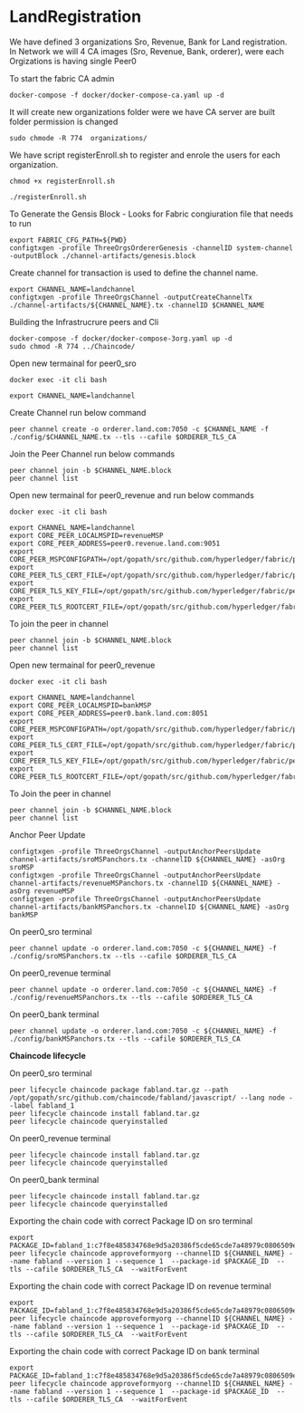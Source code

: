 # LandRegistration
We have defined 3 organizations Sro, Revenue, Bank for Land registration.
In Network we will 4 CA images (Sro, Revenue, Bank, orderer), were each Orgizations is having single Peer0

To start the fabric CA admin
```
docker-compose -f docker/docker-compose-ca.yaml up -d
```
It will create new organizations folder were we have CA server are built folder permission is changed
```
sudo chmode -R 774  organizations/ 
```
We have script registerEnroll.sh to register and enrole the users for each organization.
```
chmod +x registerEnroll.sh

./registerEnroll.sh
```
To Generate the Gensis Block - Looks for Fabric congiuration file that needs to run 
```
export FABRIC_CFG_PATH=${PWD}
configtxgen -profile ThreeOrgsOrdererGenesis -channelID system-channel -outputBlock ./channel-artifacts/genesis.block
```
Create channel for transaction is used to define the channel name.
```
export CHANNEL_NAME=landchannel
configtxgen -profile ThreeOrgsChannel -outputCreateChannelTx ./channel-artifacts/${CHANNEL_NAME}.tx -channelID $CHANNEL_NAME
```    
Building the Infrastrucrure peers and Cli 
```
docker-compose -f docker/docker-compose-3org.yaml up -d
sudo chmod -R 774 ../Chaincode/
```
Open new termainal for peer0_sro 
```
docker exec -it cli bash

export CHANNEL_NAME=landchannel
```
Create Channel run below command
```
peer channel create -o orderer.land.com:7050 -c $CHANNEL_NAME -f ./config/$CHANNEL_NAME.tx --tls --cafile $ORDERER_TLS_CA
```
Join the Peer Channel run below commands
```
peer channel join -b $CHANNEL_NAME.block
peer channel list
```
Open new termainal for peer0_revenue and run below commands
```
docker exec -it cli bash

export CHANNEL_NAME=landchannel
export CORE_PEER_LOCALMSPID=revenueMSP
export CORE_PEER_ADDRESS=peer0.revenue.land.com:9051
export CORE_PEER_MSPCONFIGPATH=/opt/gopath/src/github.com/hyperledger/fabric/peer/organizations/peerOrganizations/revenue.land.com/users/Admin@revenue.land.com/msp
export CORE_PEER_TLS_CERT_FILE=/opt/gopath/src/github.com/hyperledger/fabric/peer/organizations/peerOrganizations/revenue.land.com/peers/peer0.revenue.land.com/tls/server.crt
export CORE_PEER_TLS_KEY_FILE=/opt/gopath/src/github.com/hyperledger/fabric/peer/organizations/peerOrganizations/revenue.land.com/peers/peer0.revenue.land.com/tls/server.key
export CORE_PEER_TLS_ROOTCERT_FILE=/opt/gopath/src/github.com/hyperledger/fabric/peer/organizations/peerOrganizations/revenue.land.com/peers/peer0.revenue.land.com/tls/ca.crt
```
To join the peer in channel
```
peer channel join -b $CHANNEL_NAME.block
peer channel list
```
Open new termainal for peer0_revenue
```
docker exec -it cli bash

export CHANNEL_NAME=landchannel
export CORE_PEER_LOCALMSPID=bankMSP
export CORE_PEER_ADDRESS=peer0.bank.land.com:8051
export CORE_PEER_MSPCONFIGPATH=/opt/gopath/src/github.com/hyperledger/fabric/peer/organizations/peerOrganizations/bank.land.com/users/Admin@bank.land.com/msp
export CORE_PEER_TLS_CERT_FILE=/opt/gopath/src/github.com/hyperledger/fabric/peer/organizations/peerOrganizations/bank.land.com/peers/peer0.bank.land.com/tls/server.crt
export CORE_PEER_TLS_KEY_FILE=/opt/gopath/src/github.com/hyperledger/fabric/peer/organizations/peerOrganizations/bank.land.com/peers/peer0.bank.land.com/tls/server.key
export CORE_PEER_TLS_ROOTCERT_FILE=/opt/gopath/src/github.com/hyperledger/fabric/peer/organizations/peerOrganizations/bank.land.com/peers/peer0.bank.land.com/tls/ca.crt
```
To Join the peer in channel
```
peer channel join -b $CHANNEL_NAME.block
peer channel list
```
Anchor Peer Update
```
configtxgen -profile ThreeOrgsChannel -outputAnchorPeersUpdate channel-artifacts/sroMSPanchors.tx -channelID ${CHANNEL_NAME} -asOrg sroMSP
configtxgen -profile ThreeOrgsChannel -outputAnchorPeersUpdate channel-artifacts/revenueMSPanchors.tx -channelID ${CHANNEL_NAME} -asOrg revenueMSP
configtxgen -profile ThreeOrgsChannel -outputAnchorPeersUpdate channel-artifacts/bankMSPanchors.tx -channelID ${CHANNEL_NAME} -asOrg bankMSP
```
On peer0_sro terminal 
```
peer channel update -o orderer.land.com:7050 -c ${CHANNEL_NAME} -f ./config/sroMSPanchors.tx --tls --cafile $ORDERER_TLS_CA
```
On peer0_revenue terminal
```
peer channel update -o orderer.land.com:7050 -c ${CHANNEL_NAME} -f ./config/revenueMSPanchors.tx --tls --cafile $ORDERER_TLS_CA
```
On peer0_bank terminal 
```
peer channel update -o orderer.land.com:7050 -c ${CHANNEL_NAME} -f ./config/bankMSPanchors.tx --tls --cafile $ORDERER_TLS_CA
```
**Chaincode lifecycle**

On peer0_sro terminal
```
peer lifecycle chaincode package fabland.tar.gz --path /opt/gopath/src/github.com/chaincode/fabland/javascript/ --lang node --label fabland_1
peer lifecycle chaincode install fabland.tar.gz
peer lifecycle chaincode queryinstalled
```
On peer0_revenue terminal
```
peer lifecycle chaincode install fabland.tar.gz
peer lifecycle chaincode queryinstalled
```

On peer0_bank terminal
```
peer lifecycle chaincode install fabland.tar.gz
peer lifecycle chaincode queryinstalled
```
Exporting the chain code with correct Package ID on sro terminal
```
export PACKAGE_ID=fabland_1:c7f8e485834768e9d5a20386f5cde65cde7a48979c0806509ee66e1d155d395a
peer lifecycle chaincode approveformyorg --channelID ${CHANNEL_NAME} --name fabland --version 1 --sequence 1  --package-id $PACKAGE_ID  --tls --cafile $ORDERER_TLS_CA  --waitForEvent
```
Exporting the chain code with correct Package ID on revenue terminal
```
export PACKAGE_ID=fabland_1:c7f8e485834768e9d5a20386f5cde65cde7a48979c0806509ee66e1d155d395a
peer lifecycle chaincode approveformyorg --channelID ${CHANNEL_NAME} --name fabland --version 1 --sequence 1  --package-id $PACKAGE_ID  --tls --cafile $ORDERER_TLS_CA  --waitForEvent
```
Exporting the chain code with correct Package ID on bank terminal
```
export PACKAGE_ID=fabland_1:c7f8e485834768e9d5a20386f5cde65cde7a48979c0806509ee66e1d155d395a
peer lifecycle chaincode approveformyorg --channelID ${CHANNEL_NAME} --name fabland --version 1 --sequence 1  --package-id $PACKAGE_ID  --tls --cafile $ORDERER_TLS_CA  --waitForEvent
```
